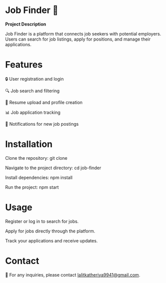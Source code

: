 # Job Finder 💼
**Project Description**

Job Finder is a platform that connects job seekers with potential employers. Users can search for job listings, apply for positions, and manage their applications.

# Features

🔒 User registration and login

🔍 Job search and filtering

📄 Resume upload and profile creation

📊 Job application tracking

🔔 Notifications for new job postings

# Installation

Clone the repository: git clone <repository-url>

Navigate to the project directory: cd job-finder

Install dependencies: npm install

Run the project: npm start

# Usage

Register or log in to search for jobs.

Apply for jobs directly through the platform.

Track your applications and receive updates.

# Contact

📧 For any inquiries, please contact lalitkatheriya9941@gmail.com.
